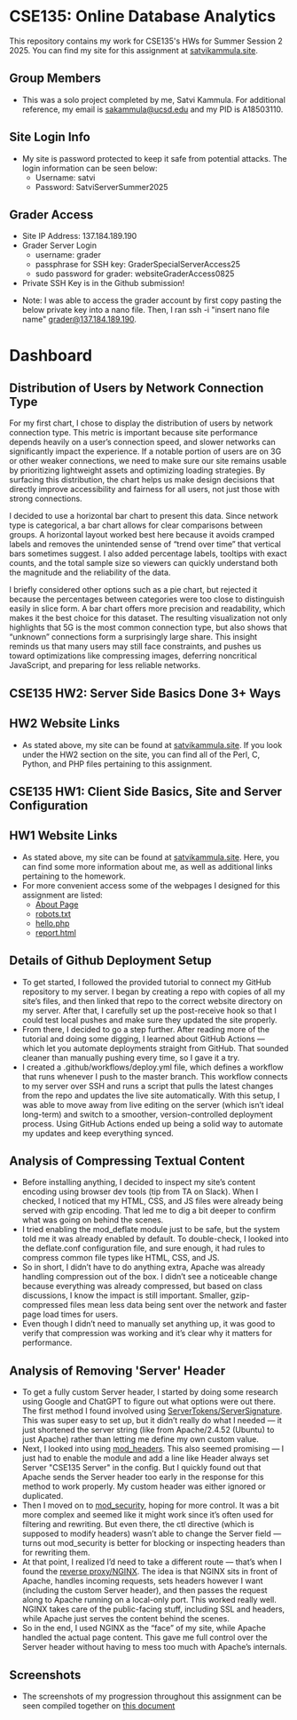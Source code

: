 # CSE135: Online Database Analytics

This repository contains my work for CSE135's HWs for Summer Session 2 2025. You can find my site for this assignment at [satvikammula.site](satvikammula.site).

## Group Members
- This was a solo project completed by me, Satvi Kammula. For additional reference, my email is [sakammula@ucsd.edu](sakammula@ucsd.edu) and my PID is A18503110.

## Site Login Info
- My site is password protected to keep it safe from potential attacks. The login information can be seen below:
  - Username: satvi
  - Password: SatviServerSummer2025

## Grader Access
- Site IP Address: 137.184.189.190
- Grader Server Login
  - username: grader
  - passphrase for SSH key: GraderSpecialServerAccess25
  - sudo password for grader: websiteGraderAccess0825
-  Private SSH Key is in the Github submission!

* Note: I was able to access the grader account by first copy pasting the below private key into a nano file. Then, I ran ssh -i "insert nano file name" grader@137.184.189.190.

# Dashboard

## Distribution of Users by Network Connection Type

For my first chart, I chose to display the distribution of users by network connection type. This metric is important because site performance depends heavily on a user’s connection speed, and slower networks can significantly impact the experience. If a notable portion of users are on 3G or other weaker connections, we need to make sure our site remains usable by prioritizing lightweight assets and optimizing loading strategies. By surfacing this distribution, the chart helps us make design decisions that directly improve accessibility and fairness for all users, not just those with strong connections.

I decided to use a horizontal bar chart to present this data. Since network type is categorical, a bar chart allows for clear comparisons between groups. A horizontal layout worked best here because it avoids cramped labels and removes the unintended sense of “trend over time” that vertical bars sometimes suggest. I also added percentage labels, tooltips with exact counts, and the total sample size so viewers can quickly understand both the magnitude and the reliability of the data.

I briefly considered other options such as a pie chart, but rejected it because the percentages between categories were too close to distinguish easily in slice form. A bar chart offers more precision and readability, which makes it the best choice for this dataset. The resulting visualization not only highlights that 5G is the most common connection type, but also shows that “unknown” connections form a surprisingly large share. This insight reminds us that many users may still face constraints, and pushes us toward optimizations like compressing images, deferring noncritical JavaScript, and preparing for less reliable networks.

## CSE135 HW2: Server Side Basics Done 3+ Ways

## HW2 Website Links
- As stated above, my site can be found at [satvikammula.site](satvikammula.site). If you look under the HW2 section on the site, you can find all of the Perl, C, Python, and PHP files pertaining to this assignment.

## CSE135 HW1: Client Side Basics, Site and Server Configuration

## HW1 Website Links
- As stated above, my site can be found at [satvikammula.site](satvikammula.site). Here, you can find some more information about me, as well as additional links pertaining to the homework.
- For more convenient access some of the webpages I designed for this assignment are listed:
  - [About Page](https://satvikammula.site/members/satvikammula.html)
  - [robots.txt](https://satvikammula.site/robots.txt)
  - [hello.php](https://satvikammula.site/hw1/hello.php)
  - [report.html](https://satvikammula.site/hw1/report.html)

## Details of Github Deployment Setup
- To get started, I followed the provided tutorial to connect my GitHub repository to my server. I began by creating a repo with copies of all my site’s files, and then linked that repo to the correct website directory on my server. After that, I carefully set up the post-receive hook so that I could test local pushes and make sure they updated the site properly.
- From there, I decided to go a step further. After reading more of the tutorial and doing some digging, I learned about GitHub Actions — which let you automate deployments straight from GitHub. That sounded cleaner than manually pushing every time, so I gave it a try.
- I created a .github/workflows/deploy.yml file, which defines a workflow that runs whenever I push to the master branch. This workflow connects to my server over SSH and runs a script that pulls the latest changes from the repo and updates the live site automatically. With this setup, I was able to move away from live editing on the server (which isn’t ideal long-term) and switch to a smoother, version-controlled deployment process. Using GitHub Actions ended up being a solid way to automate my updates and keep everything synced.
 
## Analysis of Compressing Textual Content
- Before installing anything, I decided to inspect my site’s content encoding using browser dev tools (tip from TA on Slack). When I checked, I noticed that my HTML, CSS, and JS files were already being served with gzip encoding. That led me to dig a bit deeper to confirm what was going on behind the scenes.
- I tried enabling the mod_deflate module just to be safe, but the system told me it was already enabled by default. To double-check, I looked into the deflate.conf configuration file, and sure enough, it had rules to compress common file types like HTML, CSS, and JS.
- So in short, I didn’t have to do anything extra, Apache was already handling compression out of the box. I didn’t see a noticeable change because everything was already compressed, but based on class discussions, I know the impact is still important. Smaller, gzip-compressed files mean less data being sent over the network and faster page load times for users.
- Even though I didn’t need to manually set anything up, it was good to verify that compression was working and it’s clear why it matters for performance.

## Analysis of Removing 'Server' Header
- To get a fully custom Server header, I started by doing some research using Google and ChatGPT to figure out what options were out there. The first method I found involved using [ServerTokens/ServerSignature](https://www.petefreitag.com/blog/servertokens-serversignature/). This was super easy to set up, but it didn’t really do what I needed — it just shortened the server string (like from Apache/2.4.52 (Ubuntu) to just Apache) rather than letting me define my own custom value.
- Next, I looked into using [mod_headers](https://publib.boulder.ibm.com/httpserv/manual70/mod/mod_headers.html). This also seemed promising — I just had to enable the module and add a line like Header always set Server "CSE135 Server" in the config. But I quickly found out that Apache sends the Server header too early in the response for this method to work properly. My custom header was either ignored or duplicated.
- Then I moved on to [mod_security](https://www.howtoforge.com/changing-apache-server-name-to-whatever-you-want-with-mod_security-on-debian-6), hoping for more control. It was a bit more complex and seemed like it might work since it’s often used for filtering and rewriting. But even there, the ctl directive (which is supposed to modify headers) wasn’t able to change the Server field — turns out mod_security is better for blocking or inspecting headers than for rewriting them.
- At that point, I realized I’d need to take a different route — that’s when I found the [reverse proxy/NGINX](https://www.youtube.com/watch?v=1fBNOXcYHGQ). The idea is that NGINX sits in front of Apache, handles incoming requests, sets headers however I want (including the custom Server header), and then passes the request along to Apache running on a local-only port. This worked really well. NGINX takes care of the public-facing stuff, including SSL and headers, while Apache just serves the content behind the scenes.
- So in the end, I used NGINX as the “face” of my site, while Apache handled the actual page content. This gave me full control over the Server header without having to mess too much with Apache’s internals.

## Screenshots
- The screenshots of my progression throughout this assignment can be seen compiled together on [this document](https://docs.google.com/document/d/1e1FDihxFZzzUfC-oeeJLDgEEoBk-GjXkfkaM0JUvfWk/edit?usp=sharing)
